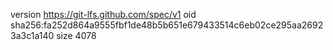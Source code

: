 version https://git-lfs.github.com/spec/v1
oid sha256:fa252d864a9555fbf1de48b5b651e679433514c6eb02ce295aa26923a3c1a140
size 4078
